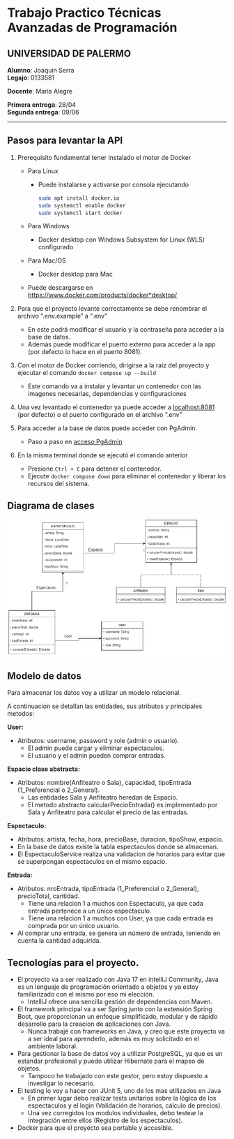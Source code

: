 # Trabajo Practico Técnicas Avanzadas de Programación
## UNIVERSIDAD DE PALERMO


**Alumno**: Joaquin Serra  
**Legajo**: 0133581

**Docente**: Maria Alegre

**Primera entrega**: 28/04  
**Segunda entrega**: 09/06

***

## Pasos para levantar la API

1. Prerequisito fundamental tener instalado el motor de Docker
   * Para Linux
     * Puede instalarse y activarse por consola ejecutando

       ```bash
       sudo apt install docker.io
       sudo systemctl enable docker
       sudo systemctl start docker
       ```

   * Para Windows
     * Docker desktop con Windows Subsystem for Linux (WLS) configurado
   * Para Mac/OS
     * Docker desktop para Mac
   * Puede descargarse en https://www.docker.com/products/docker*desktop/


2. Para que el proyecto levante correctamente se debe renombrar el archivo “.env.example” a “.env” 
   * En este podrá modificar el usuario y la contraseña para acceder a la base de datos.  
   * Además puede modificar el puerto externo para acceder a la app (por defecto lo hace en el puerto 8081).


3. Con el motor de Docker corriendo, dirigirse a la raiz del proyecto y ejecutar el comando `docker compose up --build`  
   * Este comando va a instalar y levantar un contenedor con las imagenes necesarias, dependencias y configuraciones


4. Una vez levantado el contenedor ya puede acceder a [localhost:8081](http://localhost:8081/) (por defecto) o el puerto configurado en el archivo “.env”


5. Para acceder a la base de datos puede acceder con PgAdmin.
   * Paso a paso en [acceso PgAdmin](src/main/resources/static/acceso_pgAdmin.txt)


6. En la misma terminal donde se ejecutó el comando anterior 
   * Presione `Ctrl + C` para detener el contenedor.
   * Ejecute `docker compose down` para eliminar el contenedor y liberar los recursos del sistema.



## Diagrama de clases
![Imagen del diagrama de clases](src/main/resources/static/images/DC_teatro.jpg)    

## Modelo de datos
Para almacenar los datos voy a utilizar un modelo relacional.  

A continuacion se detallan las entidades, sus atributos y principales metodos:

**User:**
* Atributos: username, password y role (admin o usuario).  
  * El admin puede cargar y eliminar espectaculos.
  * El usuario y el admin pueden comprar entradas.  
 
**Espacio clase abstracta:**
* Atributos: nombre(Anfiteatro o Sala), capacidad, tipoEntrada (1_Preferencial o 2_General).  
  * Las entidades Sala y Anfiteatro heredan de Espacio.
  * El metodo abstracto calcularPrecioEntrada() es implementado por Sala y Anfiteatro para calcular el precio de las entradas.

**Espectaculo:**
* Atributos: artista, fecha, hora, precioBase, duracion, tipoShow, espacio.  
* En la base de datos existe la tabla espectaculos donde se almacenan.
* El EspectaculoService realiza una validacion de horarios para evitar que se superpongan espectaculos en el mismo espacio.  

**Entrada:**
* Atributos: nroEntrada, tipoEntrada (1_Preferencial o 2_General), precioTotal, cantidad.
  * Tiene una relacion 1 a muchos con Espectaculo, ya que cada entrada pertenece a un único espectaculo.
  * Tiene una relacion 1 a muchos con User, ya que cada entrada es comprada por un único usuario.
* Al comprar una entrada, se genera un número de entrada, teniendo en cuenta la cantidad adquirida.


## Tecnologías para el proyecto.
* El proyecto va a ser realizado con Java 17 en intelliJ Community, Java es un lenguaje de programación orientado a objetos y ya estoy familiarizado con el mismo por eso mi elección.
  * IntelliJ ofrece una sencilla gestión de dependencias con Maven.
* El framework principal va a ser Spring junto con la extensión Spring Boot, que proporcionan un enfoque simplificado, modular y de rápido desarrollo para la creacion de aplicaciones con Java.
  * Nunca trabajé con frameworks en Java, y creo que este proyecto va a ser ideal para aprenderlo, además es muy solicitado en el ambiente laboral.
* Para gestionar la base de datos voy a utilizar PostgreSQL, ya que es un estandar profesional y puedo utilizar Hibernate para el mapeo de objetos.
  * Tampoco he trabajado con este gestor, pero estoy dispuesto a investigar lo necesario.
* El testing lo voy a hacer con JUnit 5, uno de los mas utilizados en Java
  * En primer lugar debo realizar tests unitarios sobre la lógica de los espectaculos y el login (Validación de horarios, cálculo de precios).
  * Una vez corregidos los modulos individuales, debo testear la integración entre ellos (Registro de los espectaculos).
* Docker para que el proyecto sea portable y accesible.  


